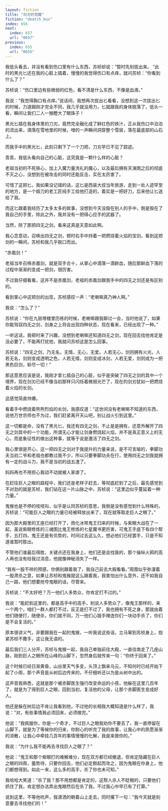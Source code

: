 ```yaml
---
layout: fiction
title: "剑刃的觉醒"
fiction: "deatch_bus"
index: 656
next:
  index: 657
  url: "0657"
previous:
  index: 655
  url: "0655"
---
```

我低头看去，并没有看到伤口里有什么东西，苏桢却说：“暂时先别拔出来。  ”此时的黑光匕还在我的心脏上插着，慢慢的我觉得伤口有点痒，就问苏桢：“你看到什么了？”

苏桢说：“伤口里边有些微弱的红色，看不清是什么东西，不像是血液。”

我说：“我觉得胸口有点痒。”说话间，我想再次拔出匕看看，没想到这一次拔出匕的时候，力道跟刚才完全不同，我几乎就没用力，匕就跟我的身体脱落了，低头一看，瞬间让我们二人一猴瞪大了眼珠子！

黑光匕插在我身体里的刀刃，竟然完全融化成了鲜红色的铁汁，正从我伤口中泊泊的流出来，滴落在雪地里的时候，噌的一声瞬间洞穿整个雪层，落在最底部的山石上。

而我手中的黑光匕，此刻只剩下了一个刀把，刀刃早已不见了踪迹。

乖乖，我低头看向自己的心脏，这究竟是一颗什么样的心脏？

老祖当初的不死铁心，加上入魔力量洗礼的魔心，以及最后拥有天演图之后的彻底不灭之心，没想到在被攻击的同时还能反击，实在太厉害了。

可惜了这把匕，我如果没记错的话，这匕是西装大叔当年旅游，走到一处人迹罕至的地方，是一个煅刀的老工匠纯手工给他打造的，着实是一把好刀，后来他让匕送给了我。

而这匕跟着我经历了太多太多的故事，没想到今天没毁在别人的手中，倒是毁在了我自己的手里，除此之外，我并没有一把得心应手的武器了。

当然，除了那把四无之剑，看来这真是天意如此啊。

我心念意动，召唤出四无之剑，顿时右手中持着一把燃烧着火焰的宝剑，看到这把剑的一瞬间，苏桢和我几乎脱口而出。

“赤凰剑！”

老祖当年召唤赤凰剑，就是双手合十，从掌心中滴落一滴鲜血，随后那鲜血下落的过程中渐渐的变成一把剑，很厉害。

不过我仔细看看，这并不是赤凰剑，老祖的赤凰剑跟我手中的四无之剑还是有区别的。

看到掌心中这把剑的出现，苏桢感叹一声：“老喇嘛真乃神人啊。”

我说：“怎么了？”

苏桢说：“你在九层塔楼里历练的时候，老喇嘛跟我聊过一会，当时他说了，如果你能驾驭四无之剑，剑身之上将会出现四种状态，现在看来，已经出现了一种。”

一听这话，我顿时来了兴趣，没想到老喇嘛还知道四无之剑，现在回去找他肯定是没必要了，不能再打扰他，我就问苏桢这是怎么回事。

苏桢说：“四无之剑，乃无名，无情，无心，无爱。人若无心，剑则拥有火光，人若无名，剑则变成透明之色，人若无情，剑则变成冰剑，人若无爱，剑则成为一把黑色巨剑，斩尽一切！”

那这意思应该是说，我刚才拿匕插自己的心脏，似乎是突破了四无之剑的其中一个境界，现在剑刃已经不像当初那样只闪烁着微弱光芒了，现在的剑刃犹如一把燃烧着火焰的长剑。

这感觉简直帅爆。

看着手中燃烧着熊熊烈焰的长剑，我感叹道：“这世间没有老喇嘛不知道的东西，说他万世宗师也不为过，我们赶紧离开天山吧，别让战火引到这里。”

这一切都是命，没有了黑光匕，我还有四无之剑，不止是是拥有，还意外解开了四无之剑其中的一个功能，所谓无心才能让剑身燃烧起火焰，并不是真正意义上的无心，而是象征性的做出这种事，就等于说是激活了四无之剑。

我心里很是开心，这一把四无之剑对于我提升的力量来说，是不可言喻的，拳脚功夫当初二爷和老祖也都教过我不少，所以只要拳脚功夫在行，使用四无之剑我就拥有一定的战斗力，我不是当初的战五渣了。

妈妈再也不用担心我动不动就被人家虐了。

在赶往巨人之眼的路程中，我们还是老样子赶去，等彻底赶到了之后，最先感觉到不对劲的就是苏桢，我们站在这一片山脉之中，苏桢说：“这里边似乎蔓延着一种力量。”

鬼猴也是不停的吱吱叫，似乎是认同苏桢的意思，我倒是没有感觉到什么特殊的，苏桢说：“可能巨人之眼的力量已经被释放出来了，现在就等取走巨人之眼了。”

因为那大殿里的王座已经打开了，雨化冰带鬼王归来的时候，与紫眼大战在了一起，虽说紫眼修炼的三魂图比鬼王修炼的七星魔书更厉害，可鬼王手底下有四个帮手，五打四，鬼王还是有优势的，时间过去这么久，想必他们已经罢手，只是不知道谁暂时胜出。

不管他们谁最后得胜，关键点还在我身上，他们还是会找我的，那个操纵火鸦的高人再也没有给我过消息，他就像神秘消失了一样。

“我有一股不祥的预感，你俩别跟着我了，我自己前去大殿看看。”周围似乎弥漫着一股肃杀之意，如果让苏桢和鬼猴就这么跟着我，我害怕出什么意外，还不如我自己一路，他们想要抢夺鬼眼的话，尽管来。

苏桢说：“不太好吧？万一他们人多势众，你肯定打不过的。”

我说：“能赶到这里的，都是高手中的高手，别说人多势众了，像鬼王那样的，来一个两个，咱们一群人都打不过，反正是打不过了，我也拥有不死之身，那就由着他们随便打，随便杀，你们就不同，万一他们心狠手辣连你们一块动手杀了，你们是不会复活的。”

原本很讲义气，非要跟我在一起的鬼猴，一听我说这些话，立马窜到苏桢身上，抱紧苏桢不撒手，这让我无语的。

最后我们三人分开，苏桢与鬼猴一起，我自己单独前往大殿，一直往南走了几座山脉，刚到巨人之眼所在山峰的山脚下，忽然身后就传来一句：“你终于回来了。”

这个时候已经日渐黄昏，山谷里天气多变，头顶上飘来乌云，不知何时已经开始下起了小雨，那个声音是从树后边传来的，不仔细听还以为是从树中出的。

这声音我熟悉，这就是那个被赤脚医生强行改变命运的小孩，他躲在这里几百年了，就是为了得到巨人之眼，回到当初，复活他的父母，让那个赤脚医生变成好人。

他还是躲在树后边不肯让我看到他，不过他的长相我大概知道是什么样了，我说：“对，有些事情我必须回来，必须做完。”

他说：“我佩服你，你是一个奇才，不过巨人之眼我劝你不要去了，我一直停留在山脚下，就是为了等候你的归来，你耐心的听完了我的故事，让我心中的夙愿渐渐的消散，让我心中牵挂几百年的事情慢慢的化解，我是来救你的。”

我说：“为什么我不能再去寻找巨人之眼了？”

他说：“鬼王和那个紫眼打的难解难分，现在双方都已经撤退，但肯定隐藏在巨人之眼的四周，蓄势待，只要你回去，他们必定群起而攻之，因为鬼眼在你身上，他们都想得到。如此一来，这么多的高手，杀了你也未可知。”

我哈哈大笑道：“杀了我？那不用想都是肯定的，这帮人杀人不眨眼的，只要他们抓住了我，肯定想办法弄出鬼眼然后在杀了我，不过我心中早已有了打算。”

说到这里，不等他吭声，我潇洒的朝着山上走去，同时撂下一句：“我今天就是刻意要去寻找他们的！”